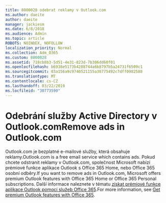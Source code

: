 ```yaml
---
title: 8000028 odebrat reklamy v Outlook.com
ms.author: daeite
author: daeite
manager: jackiesm
ms.date: 6/8/2018
ms.audience: Admin
ms.topic: article
ROBOTS: NOINDEX, NOFOLLOW
localization_priority: Normal
ms.collection: Adm_O365
ms.custom: 8000028
ms.assetid: 718cb8b3-5d51-4e31-823d-7b306dd60f01
ms.openlocfilehash: b6938e5173b4288744a6b8797b5a24731f6509c1
ms.sourcegitcommit: 03a156a9c9740521155a30775492c7dff0982588
ms.translationtype: MT
ms.contentlocale: cs-CZ
ms.lasthandoff: 03/22/2019
ms.locfileid: "30773590"
---
```

# <a name="remove-ads-in-outlookcom"></a><span data-ttu-id="5ece9-102">Odebrání služby Active Directory v Outlook.com</span><span class="sxs-lookup"><span data-stu-id="5ece9-102">Remove ads in Outlook.com</span></span>

<span data-ttu-id="5ece9-103">Outlook.com je bezplatné e-mailové služby, která obsahuje reklamy.</span><span class="sxs-lookup"><span data-stu-id="5ece9-103">Outlook.com is a free email service which contains ads.</span></span> <span data-ttu-id="5ece9-104">Pokud chcete odstranit reklamy v Outlook.com, společnost Microsoft nabízí prémiové funkce aplikace Outlook s Office 365 Home, nebo Office 365 osobní odběry.</span><span class="sxs-lookup"><span data-stu-id="5ece9-104">If you want to remove ads in Outlook.com, Microsoft offers premium Outlook features with Office 365 Home or Office 365 Personal subscriptions.</span></span> <span data-ttu-id="5ece9-105">Další informace naleznete v tématu [získat prémiové funkce aplikace Outlook pomocí služeb Office 365](https://go.microsoft.com/fwlink/?linkid=872181).</span><span class="sxs-lookup"><span data-stu-id="5ece9-105">For more information, see [Get premium Outlook features with Office 365](https://go.microsoft.com/fwlink/?linkid=872181).</span></span>
  

